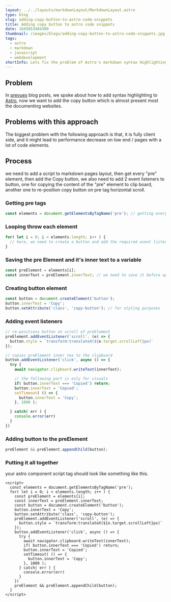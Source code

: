 ```yaml
---
layout: ../../layouts/markdownLayout/MarkdownLayout.astro
type: blog
slug: adding-copy-button-to-astro-code-snippets
title: Adding copy button to astro code snippets
date: 1645853484300
thumbnail: /images/blogs/adding-copy-button-to-astro-code-snippets.jpg
tags:
  - astro
  - markdown
  - javascript
  - webdevelopment
shortInfo: Lets fix the problem of Astro's markdown syntax Highlighting
---
```


## Problem

In [prevues](./astro-syntax-highlighting) blog posts, we spoke about how to add syntax highlighting to [Astro](https://astro.build), now we want to add the copy button which is almost present most the documenting websites.

## Problems with this approach
The biggest problem with the following approach is that, it is fully client side, and it might lead to performance decrease on low end / pages with a lot of code elements. 


## Process

we need to add a script to markdown pages layout, then get every "pre" element, then add the Copy button, we also need to add 2 event listeners to button, one for copying the content of the "pre" element to clip board, another one to re-position copy button on pre tag horizontal scroll.

### Getting pre tags
```javascript
const elements = document.getElementsByTagName('pre'); // getting every pre tag element on the current page
```

### Looping throw each element
```javascript
for( let i = 0; i < elements.length; i++ ) {
  // here, we need to create a button and add the required event listeners to it!
}
```

### Saving the pre Element and it's inner text to a variable
```javascript
const preElement = elements[i];
const innerText = preElement.innerText; // we need to save it before appending button element to it, other wise we need to remove button inner text from it
```

### Creating button element
```javascript
const button = document.createElement('button');
button.innerText = 'Copy';
button.setAttribute('class', 'copy-button'); // for styling purposes
```

### Adding event listeners
```javascript
// re-positions button on scroll of preElement
preElement.addEventListener('scroll', (e) => {
  button.style = `transform:translateX(${e.target.scrollLeft}px)`
});

// copies preElement inner tex to the clipboard
button.addEventListener('click', async () => {
  try {
    await navigator.clipboard.writeText(innerText);

    // the following part is only for visuals
    if( button.innerText === 'Copied') return;
    button.innerText = 'Copied';
    setTimeout( () => {
      button.innerText = 'Copy';
    }, 1000 );

  } catch( err ) {
    console.error(err)
  }
})
```

### Adding button to the preElement
```javascript
preElement && preElement.appendChild(button);
```

### Putting it all together

your astro component script tag should look like something like this.

```astro
<script>
  const elements = document.getElementsByTagName('pre');
  for( let i = 0; i < elements.length; i++ ) {
    const preElement = elements[i];
    const innerText = preElement.innerText;
    const button = document.createElement('button');
    button.innerText = 'Copy';
    button.setAttribute('class', 'copy-button');
    preElement.addEventListener('scroll', (e) => {
      button.style = `transform:translateX(${e.target.scrollLeft}px)`
    });
    button.addEventListener('click', async () => {
      try {
        await navigator.clipboard.writeText(innerText);
        if( button.innerText === 'Copied') return;
        button.innerText = 'Copied';
        setTimeout( () => {
          button.innerText = 'Copy';
        }, 1000 );
      } catch( err ) {
        console.error(err)
      }
    })
    preElement && preElement.appendChild(button);
  }
</script>
```